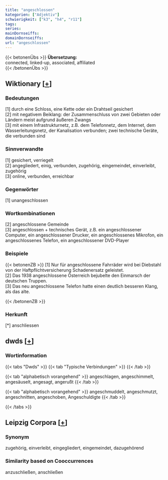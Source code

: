 ```yaml
---
title: "angeschlossen"
kategorien: ["Adjektiv"]
schwierigkeit: ["k3", "h4", "r11"]
tags:
series:
mainDornseiffs:
domainDornseiffs:
url: "angeschlossen"
---
```


{{< betonenÜbs >}}
**Übersetzung:**  
connected, linked-up, associated, affiliated  
{{< /betonenÜbs >}}

## Wiktionary [[+](https://de.wiktionary.org/wiki/angeschlossen)]

### Bedeutungen
[1] durch eine Schloss, eine Kette oder ein Drahtseil gesichert  
[2] mit negativem Beiklang: der Zusammenschluss von zwei Gebieten oder Ländern meist aufgrund äußeren Zwangs  
[3] mit einem Infrastrukturnetz, z.B. dem Telefonnetz, dem Internet, dem Wasserleitungsnetz, der Kanalisation verbunden; zwei technische Geräte, die verbunden sind  

### Sinnverwandte
[1] gesichert, verriegelt  
[2] angegliedert, einig, verbunden, zugehörig, eingemeindet, einverleibt, zugehörig  
[3] online, verbunden, erreichbar  

### Gegenwörter
[1] unangeschlossen  

### Wortkombinationen
[2] angeschlossene Gemeinde  
[3] angeschlossen + technisches Gerät, z.B. ein angeschlossener Computer, ein angeschlossener Drucker, ein angeschlossenes Mikrofon, ein angeschlossenes Telefon, ein angeschlossener DVD-Player  

### Beispiele
{{< betonenZB >}}
[1] Nur für angeschlossene Fahrräder wird bei Diebstahl von der Haftpflichtversicherung Schadenersatz geleistet.  
[2] Das 1938 angeschlossene Österreich bejubelte den Einmarsch der deutschen Truppen.  
[3] Das neu angeschlossene Telefon hatte einen deutlich besseren Klang, als das alte.  

{{< /betonenZB >}}
### Herkunft
[*] anschliessen  



## dwds [[+](https://www.dwds.de/wb/angeschlossen)]

### Wortinformation
{{< tabs "Dwds" >}}
{{< tab "Typische Verbindungen" >}}
{{< /tab >}}

{{< tab "alphabetisch vorangehend" >}}
angeschlagen, angeschimmelt, angesäuselt, angesagt, angerußt
{{< /tab >}}

{{< tab "alphabetisch vorangehend" >}}
angeschmuddelt, angeschmutzt, angeschnitten, angeschoben, Angeschuldigte
{{< /tab >}}

{{< /tabs >}}

## Leipzig Corpora [[+](https://corpora.uni-leipzig.de/en/res?word=angeschlossen&corpusId=deu_newscrawl-public_2018)]


### Synonym
zugehörig, einverleibt, eingegliedert, eingemeindet, dazugehörend


### Similarity based on Cooccurrences
anzuschließen, anschließen

